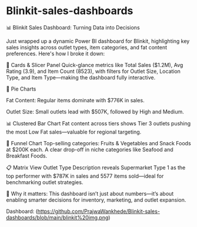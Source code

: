 # Blinkit-sales-dashboards
📊 Blinkit Sales Dashboard: Turning Data into Decisions

Just wrapped up a dynamic Power BI dashboard for Blinkit, highlighting key sales insights across outlet types, item categories, and fat content preferences. Here's how I broke it down:

🔹 Cards & Slicer Panel Quick-glance metrics like Total Sales ($1.2M), Avg Rating (3.9), and Item Count (8523), with filters for Outlet Size, Location Type, and Item Type—making the dashboard fully interactive.

🥧 Pie Charts

Fat Content: Regular items dominate with $776K in sales.

Outlet Size: Small outlets lead with $507K, followed by High and Medium.

📊 Clustered Bar Chart Fat content across tiers shows Tier 3 outlets pushing the most Low Fat sales—valuable for regional targeting.

🔻 Funnel Chart Top-selling categories: Fruits & Vegetables and Snack Foods at $200K each. A clear drop-off in niche categories like Seafood and Breakfast Foods.

📋 Matrix View Outlet Type Description reveals Supermarket Type 1 as the top performer with $787K in sales and 5577 items sold—ideal for benchmarking outlet strategies.

🎯 Why it matters: This dashboard isn’t just about numbers—it’s about enabling smarter decisions for inventory, marketing, and outlet expansion.

Dashboard: (https://github.com/PrajwaWankhede/Blinkit-sales-dashboards/blob/main/blinkit%20img.png)
